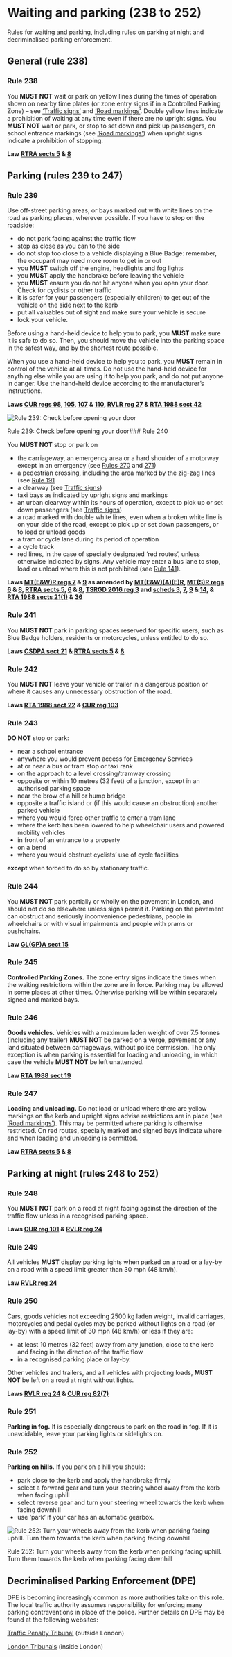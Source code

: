 Waiting and parking (238 to 252)
================================

Rules for waiting and parking, including rules on parking at night and decriminalised parking enforcement.

General (rule 238)
-------------------

### Rule 238

You **MUST NOT** wait or park on yellow lines during the times of operation shown on nearby time plates (or zone entry signs if in a Controlled Parking Zone) – see [‘Traffic signs’](/pages/traffic-signs.md) and [‘Road markings’](/pages/road-markings.md). Double yellow lines indicate a prohibition of waiting at any time even if there are no upright signs. You **MUST NOT** wait or park, or stop to set down and pick up passengers, on school entrance markings (see [‘Road markings’](/pages/road-markings.md)) when upright signs indicate a prohibition of stopping.

**Law [RTRA sects 5](http://www.legislation.gov.uk/ukpga/1984/27/section/5) & [8](http://www.legislation.gov.uk/ukpga/1984/27/section/8)**

Parking (rules 239 to 247)
---------------------------

### Rule 239

Use off-street parking areas, or bays marked out with white lines on the road as parking places, wherever possible. If you have to stop on the roadside:

* do not park facing against the traffic flow
* stop as close as you can to the side
* do not stop too close to a vehicle displaying a Blue Badge: remember, the occupant may need more room to get in or out
* you **MUST** switch off the engine, headlights and fog lights
* you **MUST** apply the handbrake before leaving the vehicle
* you **MUST** ensure you do not hit anyone when you open your door. Check for cyclists or other traffic
* it is safer for your passengers (especially children) to get out of the vehicle on the side next to the kerb
* put all valuables out of sight and make sure your vehicle is secure
* lock your vehicle.

Before using a hand-held device to help you to park, you **MUST** make sure it is safe to do so. Then, you should move the vehicle into the parking space in the safest way, and by the shortest route possible.

When you use a hand-held device to help you to park, you **MUST** remain in control of the vehicle at all times. Do not use the hand-held device for anything else while you are using it to help you park, and do not put anyone in danger. Use the hand-held device according to the manufacturer’s instructions.

**Laws [CUR regs 98](http://www.legislation.gov.uk/uksi/1986/1078/regulation/98/made), [105](http://www.legislation.gov.uk/uksi/1986/1078/regulation/105/made), [107](http://www.legislation.gov.uk/uksi/1986/1078/regulation/107/made) & [110](http://www.legislation.gov.uk/uksi/2018/592/regulation/2/made#f00003), [RVLR reg 27](http://www.legislation.gov.uk/uksi/1989/1796/regulation/27/made) & [RTA 1988 sect 42](http://www.legislation.gov.uk/ukpga/1988/52/section/42)**

![Rule 239: Check before opening your door](../images/the-highway-code-rule-239.jpg)

Rule 239: Check before opening your door### Rule 240

You **MUST NOT** stop or park on

* the carriageway, an emergency area or a hard shoulder of a motorway except in an emergency (see [Rules 270](/pages/motorways-253-to-273.md#rule-270) and [271](/pages/motorways-253-to-273.md#rule-271))
* a pedestrian crossing, including the area marked by the zig-zag lines (see [Rule 191](/pages/rules-for-drivers-and-motorcyclists-89-to-102.md#rule-91)
* a clearway (see [Traffic signs](/pages/traffic-signs.md))
* taxi bays as indicated by upright signs and markings
* an urban clearway within its hours of operation, except to pick up or set down passengers (see [Traffic signs](/pages/traffic-signs.md))
* a road marked with double white lines, even when a broken white line is on your side of the road, except to pick up or set down passengers, or to load or unload goods
* a tram or cycle lane during its period of operation
* a cycle track
* red lines, in the case of specially designated ‘red routes’, unless otherwise indicated by signs. Any vehicle may enter a bus lane to stop, load or unload where this is not prohibited (see [Rule 141](https://www.gov.uk/guidance/the-highway-code/general-rules-techniques-and-advice-for-all-drivers-and-riders-103-to-158#rule-141)).

**Laws [MT(E&W)R regs 7](https://www.legislation.gov.uk/uksi/1982/1163/regulation/7/made) & [9](https://www.legislation.gov.uk/uksi/1982/1163/regulation/9/made) as amended by [MT(E&W)(A)(E)R](https://www.legislation.gov.uk/uksi/2015/392/contents/made), [MT(S)R regs 6](http://www.legislation.gov.uk/uksi/1995/2507/regulation/6/made) & [8](http://www.legislation.gov.uk/uksi/1995/2507/regulation/8/made), [RTRA sects 5](http://www.legislation.gov.uk/ukpga/1984/27/section/5), [6](http://www.legislation.gov.uk/ukpga/1984/27/section/6) & [8](http://www.legislation.gov.uk/ukpga/1984/27/section/8), [TSRGD 2016 reg 3](https://www.legislation.gov.uk/uksi/2016/362/part/1/regulation/3/made) and [scheds 3](https://www.legislation.gov.uk/uksi/2016/362/schedule/3/made), [7](https://www.legislation.gov.uk/uksi/2016/362/schedule/7/made), [9](https://www.legislation.gov.uk/uksi/2016/362/schedule/9/made) & [14](https://www.legislation.gov.uk/uksi/2016/362/schedule/14/made), & [RTA 1988 sects 21(1)](http://www.legislation.gov.uk/ukpga/1988/52/section/21) & [36](http://www.legislation.gov.uk/ukpga/1988/52/section/36)**

### Rule 241

You **MUST NOT** park in parking spaces reserved for specific users, such as Blue Badge holders, residents or motorcycles, unless entitled to do so.

**Laws [CSDPA sect 21](http://www.legislation.gov.uk/ukpga/1970/44/section/21) & [RTRA sects 5](http://www.legislation.gov.uk/ukpga/1984/27/section/5) & [8](http://www.legislation.gov.uk/ukpga/1984/27/section/8)**

### Rule 242

You **MUST NOT** leave your vehicle or trailer in a dangerous position or where it causes any unnecessary obstruction of the road.

**Laws [RTA 1988 sect 22](http://www.legislation.gov.uk/ukpga/1988/52/section/22) & [CUR reg 103](http://www.legislation.gov.uk/uksi/1986/1078/regulation/103/made)**

### Rule 243

**DO NOT** stop or park:

* near a school entrance
* anywhere you would prevent access for Emergency Services
* at or near a bus or tram stop or taxi rank
* on the approach to a level crossing/tramway crossing
* opposite or within 10 metres (32 feet) of a junction, except in an authorised parking space
* near the brow of a hill or hump bridge
* opposite a traffic island or (if this would cause an obstruction) another parked vehicle
* where you would force other traffic to enter a tram lane
* where the kerb has been lowered to help wheelchair users and powered mobility vehicles
* in front of an entrance to a property
* on a bend
* where you would obstruct cyclists’ use of cycle facilities

**except** when forced to do so by stationary traffic.

### Rule 244

You **MUST NOT** park partially or wholly on the pavement in London, and should not do so elsewhere unless signs permit it. Parking on the pavement can obstruct and seriously inconvenience pedestrians, people in wheelchairs or with visual impairments and people with prams or pushchairs.

**Law [GL(GP)A sect 15](http://www.legislation.gov.uk/ukla/1974/24/section/15)**

### Rule 245

**Controlled Parking Zones.** The zone entry signs indicate the times when the waiting restrictions within the zone are in force. Parking may be allowed in some places at other times. Otherwise parking will be within separately signed and marked bays.

### Rule 246

**Goods vehicles.** Vehicles with a maximum laden weight of over 7.5 tonnes (including any trailer) **MUST NOT** be parked on a verge, pavement or any land situated between carriageways, without police permission. The only exception is when parking is essential for loading and unloading, in which case the vehicle **MUST NOT** be left unattended.

**Law [RTA 1988 sect 19](http://www.legislation.gov.uk/ukpga/1988/52/section/19)**

### Rule 247

**Loading and unloading.** Do not load or unload where there are yellow markings on the kerb and upright signs advise restrictions are in place (see [‘Road markings’](/pages/road-markings.md)). This may be permitted where parking is otherwise restricted. On red routes, specially marked and signed bays indicate where and when loading and unloading is permitted.

**Law [RTRA sects 5](http://www.legislation.gov.uk/ukpga/1984/27/section/5) & [8](http://www.legislation.gov.uk/ukpga/1984/27/section/8)**

Parking at night (rules 248 to 252)
------------------------------------

### Rule 248

You **MUST NOT** park on a road at night facing against the direction of the traffic flow unless in a recognised parking space.

**Laws [CUR reg 101](http://www.legislation.gov.uk/uksi/1986/1078/regulation/101/made) & [RVLR reg 24](http://www.legislation.gov.uk/uksi/1989/1796/regulation/24/made)**

### Rule 249

All vehicles **MUST** display parking lights when parked on a road or a lay-by on a road with a speed limit greater than 30 mph (48 km/h).

**Law [RVLR reg 24](http://www.legislation.gov.uk/uksi/1989/1796/regulation/24/made)**

### Rule 250

Cars, goods vehicles not exceeding 2500 kg laden weight, invalid carriages, motorcycles and pedal cycles may be parked without lights on a road (or lay-by) with a speed limit of 30 mph (48 km/h) or less if they are:

* at least 10 metres (32 feet) away from any junction, close to the kerb and facing in the direction of the traffic flow
* in a recognised parking place or lay-by.

Other vehicles and trailers, and all vehicles with projecting loads, **MUST NOT** be left on a road at night without lights.

**Laws [RVLR reg 24](http://www.legislation.gov.uk/uksi/1989/1796/regulation/24/made) & [CUR reg 82(7)](http://www.legislation.gov.uk/uksi/1986/1078/regulation/82/made)**

### Rule 251

**Parking in fog.** It is especially dangerous to park on the road in fog. If it is unavoidable, leave your parking lights or sidelights on.

### Rule 252

**Parking on hills.** If you park on a hill you should:

* park close to the kerb and apply the handbrake firmly
* select a forward gear and turn your steering wheel away from the kerb when facing uphill
* select reverse gear and turn your steering wheel towards the kerb when facing downhill
* use ‘park’ if your car has an automatic gearbox.

![Rule 252: Turn your wheels away from the kerb when parking facing uphill. Turn them towards the kerb when parking facing downhill](../images/the-highway-code-rule-252.jpg)

Rule 252: Turn your wheels away from the kerb when parking facing uphill. Turn them towards the kerb when parking facing downhill

Decriminalised Parking Enforcement (DPE)
-----------------------------------------

DPE is becoming increasingly common as more authorities take on this role. The local traffic authority assumes responsibility for enforcing many parking contraventions in place of the police. Further details on DPE may be found at the following websites:

[Traffic Penalty Tribunal](http://www.trafficpenaltytribunal.gov.uk) (outside London)

[London Tribunals](http://www.londontribunals.gov.uk) (inside London)
